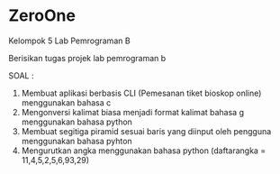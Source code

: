 # ZeroOne
Kelompok 5 Lab Pemrograman B

Berisikan tugas projek lab pemrograman b

SOAL :
1. Membuat aplikasi berbasis CLI (Pemesanan tiket bioskop online) menggunakan bahasa c
2. Mengonversi kalimat biasa menjadi format kalimat bahasa g menggunakan bahasa python
3. Membuat segitiga piramid sesuai baris yang diinput oleh pengguna menggunakan bahasa pyhton
4. Mengurutkan angka menggunakan bahasa python (daftarangka = 11,4,5,2,5,6,93,29)
